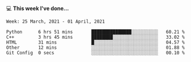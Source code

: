 💻 **This week I've done...**

<!--START_SECTION:waka-->
```text
Week: 25 March, 2021 - 01 April, 2021

Python      6 hrs 51 mins       ███████████████░░░░░░░░░░   60.21 % 
C++         3 hrs 45 mins       ████████░░░░░░░░░░░░░░░░░   33.02 % 
HTML        31 mins             █░░░░░░░░░░░░░░░░░░░░░░░░   04.57 % 
Other       12 mins             ░░░░░░░░░░░░░░░░░░░░░░░░░   01.88 % 
Git Config  0 secs              ░░░░░░░░░░░░░░░░░░░░░░░░░   00.10 %
```
<!--END_SECTION:waka-->
